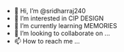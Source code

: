 - 👋 Hi, I’m @sridharraj240
- 👀 I’m interested in CIP DESIGN
- 🌱 I’m currently learning MEMORIES
- 💞️ I’m looking to collaborate on ...
- 📫 How to reach me ...

<!---
sridharraj240/sridharraj240 is a ✨ special ✨ repository because its `README.md` (this file) appears on your GitHub profile.
You can click the Preview link to take a look at your changes.
--->
